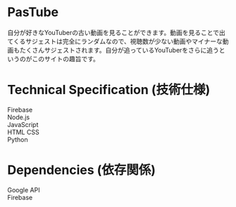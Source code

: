 # PasTube
自分が好きなYouTuberの古い動画を見ることができます。動画を見ることで出てくるサジェストは完全にランダムなので、視聴数が少ない動画やマイナーな動画もたくさんサジェストされます。自分が追っているYouTuberをさらに追うというのがこのサイトの趣旨です。

# Technical Specification (技術仕様)
Firebase  
Node.js  
JavaScript  
HTML CSS  
Python  

# Dependencies (依存関係)
Google API  
Firebase  

